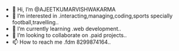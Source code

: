 - 👋 Hi, I’m @AJEETKUMARVISHWAKARMA
- 👀 I’m interested in .interacting,managing,coding,sports specially football,travelling..
- 🌱 I’m currently learning .web development..
- 💞️ I’m looking to collaborate on .paid projects..
- 📫 How to reach me .fdm 8299874164..

<!---
AJEETKUMARVISHWAKARMA/AJEETKUMARVISHWAKARMA is a ✨ special ✨ repository because its `README.md` (this file) appears on your GitHub profile.
You can click the Preview link to take a look at your changes.
--->
